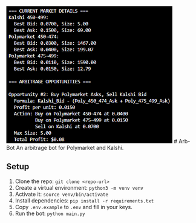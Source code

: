 <img src="assets\arbitrage_opportunities.png">
# Arb-Bot
An arbitrage bot for Polymarket and Kalshi.

## Setup
1. Clone the repo: `git clone <repo-url>`
2. Create a virtual environment: `python3 -m venv venv`
3. Activate it: `source venv/bin/activate`
4. Install dependencies: `pip install -r requirements.txt`
5. Copy `.env.example` to `.env` and fill in your keys.
6. Run the bot: `python main.py`